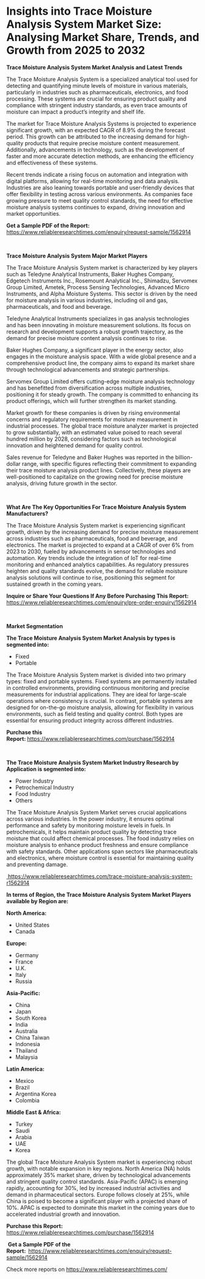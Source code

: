 <p><h1>Insights into Trace Moisture Analysis System Market Size: Analysing Market Share, Trends, and Growth from 2025 to 2032</h1></p><p><strong>Trace Moisture Analysis System Market Analysis and Latest Trends</strong></p>
<p><p>The Trace Moisture Analysis System is a specialized analytical tool used for detecting and quantifying minute levels of moisture in various materials, particularly in industries such as pharmaceuticals, electronics, and food processing. These systems are crucial for ensuring product quality and compliance with stringent industry standards, as even trace amounts of moisture can impact a product’s integrity and shelf life. </p><p>The market for Trace Moisture Analysis Systems is projected to experience significant growth, with an expected CAGR of 8.9% during the forecast period. This growth can be attributed to the increasing demand for high-quality products that require precise moisture content measurement. Additionally, advancements in technology, such as the development of faster and more accurate detection methods, are enhancing the efficiency and effectiveness of these systems.</p><p>Recent trends indicate a rising focus on automation and integration with digital platforms, allowing for real-time monitoring and data analysis. Industries are also leaning towards portable and user-friendly devices that offer flexibility in testing across various environments. As companies face growing pressure to meet quality control standards, the need for effective moisture analysis systems continues to expand, driving innovation and market opportunities.</p></p>
<p><strong>Get a Sample PDF of the Report:&nbsp;</strong> <a href="https://www.reliableresearchtimes.com/enquiry/request-sample/1562914?utm_campaign=2643&utm_medium=2&utm_source=Github&utm_content=ia&utm_term=11042025&utm_id=trace-moisture-analysis-system">https://www.reliableresearchtimes.com/enquiry/request-sample/1562914</a></p>
<p>&nbsp;</p>
<p><strong>Trace Moisture Analysis System Major Market Players</strong></p>
<p><p>The Trace Moisture Analysis System market is characterized by key players such as Teledyne Analytical Instruments, Baker Hughes Company, Edgetech Instruments Inc., Rosemount Analytical Inc., Shimadzu, Servomex Group Limited, Ametek, Process Sensing Technologies, Advanced Micro Instruments, and Alpha Moisture Systems. This sector is driven by the need for moisture analysis in various industries, including oil and gas, pharmaceuticals, and food and beverage.</p><p>Teledyne Analytical Instruments specializes in gas analysis technologies and has been innovating in moisture measurement solutions. Its focus on research and development supports a robust growth trajectory, as the demand for precise moisture content analysis continues to rise. </p><p>Baker Hughes Company, a significant player in the energy sector, also engages in the moisture analysis space. With a wide global presence and a comprehensive product line, the company aims to expand its market share through technological advancements and strategic partnerships.</p><p>Servomex Group Limited offers cutting-edge moisture analysis technology and has benefitted from diversification across multiple industries, positioning it for steady growth. The company is committed to enhancing its product offerings, which will further strengthen its market standing.</p><p>Market growth for these companies is driven by rising environmental concerns and regulatory requirements for moisture measurement in industrial processes. The global trace moisture analyzer market is projected to grow substantially, with an estimated value poised to reach several hundred million by 2028, considering factors such as technological innovation and heightened demand for quality control.</p><p>Sales revenue for Teledyne and Baker Hughes was reported in the billion-dollar range, with specific figures reflecting their commitment to expanding their trace moisture analysis product lines. Collectively, these players are well-positioned to capitalize on the growing need for precise moisture analysis, driving future growth in the sector.</p></p>
<p>&nbsp;</p>
<p><strong>What Are The Key Opportunities For Trace Moisture Analysis System Manufacturers?</strong></p>
<p><p>The Trace Moisture Analysis System market is experiencing significant growth, driven by the increasing demand for precise moisture measurement across industries such as pharmaceuticals, food and beverage, and electronics. The market is projected to expand at a CAGR of over 6% from 2023 to 2030, fueled by advancements in sensor technologies and automation. Key trends include the integration of IoT for real-time monitoring and enhanced analytics capabilities. As regulatory pressures heighten and quality standards evolve, the demand for reliable moisture analysis solutions will continue to rise, positioning this segment for sustained growth in the coming years.</p></p>
<p><strong>Inquire or Share Your Questions If Any Before Purchasing This Report:</strong> <a href="https://www.reliableresearchtimes.com/enquiry/pre-order-enquiry/1562914?utm_campaign=2643&utm_medium=2&utm_source=Github&utm_content=ia&utm_term=11042025&utm_id=trace-moisture-analysis-system">https://www.reliableresearchtimes.com/enquiry/pre-order-enquiry/1562914</a></p>
<p>&nbsp;</p>
<p><strong>Market Segmentation</strong></p>
<p><strong>The Trace Moisture Analysis System Market Analysis by types is segmented into:</strong></p>
<p><ul><li>Fixed</li><li>Portable</li></ul></p>
<p><p>The Trace Moisture Analysis System market is divided into two primary types: fixed and portable systems. Fixed systems are permanently installed in controlled environments, providing continuous monitoring and precise measurements for industrial applications. They are ideal for large-scale operations where consistency is crucial. In contrast, portable systems are designed for on-the-go moisture analysis, allowing for flexibility in various environments, such as field testing and quality control. Both types are essential for ensuring product integrity across different industries.</p></p>
<p><strong>Purchase this Report:&nbsp;</strong><a href="https://www.reliableresearchtimes.com/purchase/1562914?utm_campaign=2643&utm_medium=2&utm_source=Github&utm_content=ia&utm_term=11042025&utm_id=trace-moisture-analysis-system">https://www.reliableresearchtimes.com/purchase/1562914</a></p>
<p>&nbsp;</p>
<p><strong>The Trace Moisture Analysis System Market Industry Research by Application is segmented into:</strong></p>
<p><ul><li>Power Industry</li><li>Petrochemical Industry</li><li>Food Industry</li><li>Others</li></ul></p>
<p><p>The Trace Moisture Analysis System Market serves crucial applications across various industries. In the power industry, it ensures optimal performance and safety by monitoring moisture levels in fuels. In petrochemicals, it helps maintain product quality by detecting trace moisture that could affect chemical processes. The food industry relies on moisture analysis to enhance product freshness and ensure compliance with safety standards. Other applications span sectors like pharmaceuticals and electronics, where moisture control is essential for maintaining quality and preventing damage.</p></p>
<p><a href="https://www.reliableresearchtimes.com/trace-moisture-analysis-system-r1562914?utm_campaign=2643&utm_medium=2&utm_source=Github&utm_content=ia&utm_term=11042025&utm_id=trace-moisture-analysis-system">&nbsp;https://www.reliableresearchtimes.com/trace-moisture-analysis-system-r1562914</a></p>
<p><strong>In terms of Region, the Trace Moisture Analysis System Market Players available by Region are:</strong></p>
<p>
    <p> <strong> North America: </strong>
        <ul>
            <li>United States</li>
            <li>Canada</li>
        </ul>
        </p> 
    <p> <strong> Europe: </strong>
        <ul>
            <li>Germany</li>
            <li>France</li>
            <li>U.K.</li>
            <li>Italy</li>
            <li>Russia</li>
        </ul>
        </p> 
    <p> <strong> Asia-Pacific: </strong>
        <ul>
            <li>China</li>
            <li>Japan</li>
            <li>South Korea</li>
            <li>India</li>
            <li>Australia</li>
            <li>China Taiwan</li>
            <li>Indonesia</li>
            <li>Thailand</li>
            <li>Malaysia</li>
        </ul>
        </p> 
    <p> <strong> Latin America: </strong>
        <ul>
            <li>Mexico</li>
            <li>Brazil</li>
            <li>Argentina Korea</li>
            <li>Colombia</li>
        </ul>
        </p> 
    <p> <strong> Middle East & Africa: </strong>
        <ul>
            <li>Turkey</li>
            <li>Saudi</li>
            <li>Arabia</li>
            <li>UAE</li>
            <li>Korea</li>
        </ul>
    </p>
    </p>
<p><p>The global Trace Moisture Analysis System market is experiencing robust growth, with notable expansion in key regions. North America (NA) holds approximately 35% market share, driven by technological advancements and stringent quality control standards. Asia-Pacific (APAC) is emerging rapidly, accounting for 30%, led by increased industrial activities and demand in pharmaceutical sectors. Europe follows closely at 25%, while China is poised to become a significant player with a projected share of 10%. APAC is expected to dominate this market in the coming years due to accelerated industrial growth and innovation.</p></p>
<p><strong>Purchase this Report: </strong><a href="https://www.reliableresearchtimes.com/purchase/1562914?utm_campaign=2643&utm_medium=2&utm_source=Github&utm_content=ia&utm_term=11042025&utm_id=trace-moisture-analysis-system">https://www.reliableresearchtimes.com/purchase/1562914</a></p>
<p>&nbsp;<strong>Get a Sample PDF of the Report:&nbsp;&nbsp;</strong><a href="https://www.reliableresearchtimes.com/enquiry/request-sample/1562914?utm_campaign=2643&utm_medium=2&utm_source=Github&utm_content=ia&utm_term=11042025&utm_id=trace-moisture-analysis-system">https://www.reliableresearchtimes.com/enquiry/request-sample/1562914</a></p>
<p><strong></strong></p>
<p>Check more reports on <a href="https://www.reliableresearchtimes.com/?utm_campaign=2643&utm_medium=2&utm_source=Github&utm_content=ia&utm_term=11042025&utm_id=trace-moisture-analysis-system">https://www.reliableresearchtimes.com/</a></p>